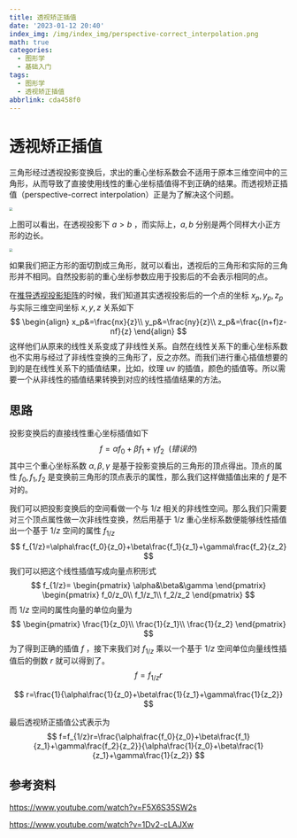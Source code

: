```yaml
---
title: 透视矫正插值
date: '2023-01-12 20:40'
index_img: /img/index_img/perspective-correct_interpolation.png
math: true
categories:
  - 图形学
  - 基础入门
tags:
  - 图形学
  - 透视矫正插值
abbrlink: cda458f0
---
```


# 透视矫正插值

三角形经过透视投影变换后，求出的重心坐标系数会不适用于原本三维空间中的三角形，从而导致了直接使用线性的重心坐标插值得不到正确的结果。而透视矫正插值（perspective-correct interpolation）正是为了解决这个问题。

<img src="https://img.ashechol.top/picgo/a_bigger.jpg" style="zoom:35%;" />

上图可以看出，在透视投影下 $a>b$ ，而实际上，$a, b$ 分别是两个同样大小正方形的边长。

<img src="https://img.ashechol.top/picgo/a_eq_b.jpg" style="zoom:35%;" />

如果我们把正方形的面切割成三角形，就可以看出，透视后的三角形和实际的三角形并不相同。自然投影前的重心坐标参数应用于投影后的不会表示相同的点。

在[推导透视投影矩阵](https://blog.ashechol.top/2023/01/04/computer%20graphic/%E5%9B%BE%E5%BD%A2%E5%AD%A6%E7%AC%94%E8%AE%B0(1)%EF%BC%9A%E5%8F%98%E6%8D%A2/#%E9%80%8F%E8%A7%86%E6%8A%95%E5%BD%B1%E5%8F%98%E6%8D%A2)的时候，我们知道其实透视投影后的一个点的坐标 $x_p,y_p,z_p$ 与实际三维空间坐标 $x,y,z$ 关系如下
$$
\begin{align}
x_p&=\frac{nx}{z}\\
y_p&=\frac{ny}{z}\\
z_p&=\frac{(n+f)z-nf}{z}
\end{align}
$$
这样他们从原来的线性关系变成了非线性关系。自然在线性关系下的重心坐标系数也不实用与经过了非线性变换的三角形了，反之亦然。而我们进行重心插值想要的到的是在线性关系下的插值结果，比如，纹理 uv 的插值，颜色的插值等。所以需要一个从非线性的插值结果转换到对应的线性插值结果的方法。

## 思路

投影变换后的直接线性重心坐标插值如下
$$
f=\alpha f_0+\beta f_1+\gamma f_2\ \ (错误的)
$$
其中三个重心坐标系数 $\alpha,\beta,\gamma$ 是基于投影变换后的三角形的顶点得出。顶点的属性 $f_0,f_1,f_2$ 是变换前三角形的顶点表示的属性，那么我们这样做插值出来的 $f$ 是不对的。

我们可以把投影变换后的空间看做一个与 $1/z$ 相关的非线性空间。那么我们只需要对三个顶点属性做一次非线性变换，然后用基于 $1/z$ 重心坐标系数便能够线性插值出一个基于 $1/z$ 空间的属性 $f_{1/z}$
$$
f_{1/z}=\alpha\frac{f_0}{z_0}+\beta\frac{f_1}{z_1}+\gamma\frac{f_2}{z_2}
$$
我们可以把这个线性插值写成向量点积形式
$$
f_{1/z}=
\begin{pmatrix}
\alpha&\beta&\gamma
\end{pmatrix}
\begin{pmatrix}
f_0/z_0\\
f_1/z_1\\
f_2/z_2
\end{pmatrix}
$$
而 $1/z$ 空间的属性向量的单位向量为
$$
\begin{pmatrix}
\frac{1}{z_0}\\
\frac{1}{z_1}\\
\frac{1}{z_2}
\end{pmatrix}
$$
为了得到正确的插值 $f$ ，接下来我们对 $f_{1/z}$ 乘以一个基于 $1/z$ 空间单位向量线性插值后的倒数 $r$ 就可以得到了。
$$
f=f_{1/z}r
$$

$$
r=\frac{1}{\alpha\frac{1}{z_0}+\beta\frac{1}{z_1}+\gamma\frac{1}{z_2}}
$$

最后透视矫正插值公式表示为
$$
f=f_{1/z}r=\frac{\alpha\frac{f_0}{z_0}+\beta\frac{f_1}{z_1}+\gamma\frac{f_2}{z_2}}{\alpha\frac{1}{z_0}+\beta\frac{1}{z_1}+\gamma\frac{1}{z_2}}
$$

## 参考资料

https://www.youtube.com/watch?v=F5X6S35SW2s

https://www.youtube.com/watch?v=1Dv2-cLAJXw

